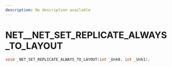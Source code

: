 ```yaml
---
description: No description available 
---
```


# NET\__NET_SET_REPLICATE_ALWAYS_TO_LAYOUT

```cpp
void _NET_SET_REPLICATE_ALWAYS_TO_LAYOUT(int _Unk0, int _Unk1);
```